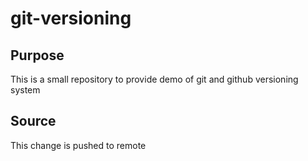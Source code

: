 # git-versioning

## Purpose
This is a small repository to provide demo of git and github versioning system

## Source
This change is pushed to remote